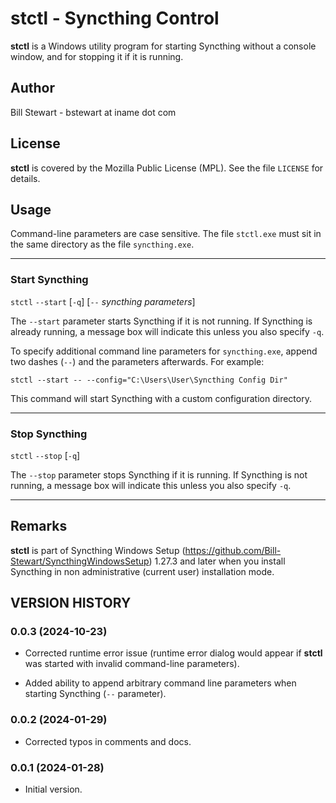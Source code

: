 # stctl - Syncthing Control

**stctl** is a Windows utility program for starting Syncthing without a console window, and for stopping it if it is running.

## Author

Bill Stewart - bstewart at iname dot com

## License

**stctl** is covered by the Mozilla Public License (MPL). See the file `LICENSE` for details.

## Usage

Command-line parameters are case sensitive. The file `stctl.exe` must sit in the same directory as the file `syncthing.exe`.

---

### Start Syncthing

`stctl` `--start` [`-q`] [`--` _syncthing parameters_]

The `--start` parameter starts Syncthing if it is not running. If Syncthing is already running, a message box will indicate this unless you also specify `-q`.

To specify additional command line parameters for `syncthing.exe`, append two dashes (`--`) and the parameters afterwards. For example:

`stctl --start -- --config="C:\Users\User\Syncthing Config Dir"`

This command will start Syncthing with a custom configuration directory.

---

### Stop Syncthing

`stctl` `--stop` [`-q`]

The `--stop` parameter stops Syncthing if it is running. If Syncthing is not running, a message box will indicate this unless you also specify `-q`.

---

## Remarks

**stctl** is part of Syncthing Windows Setup (https://github.com/Bill-Stewart/SyncthingWindowsSetup) 1.27.3 and later when you install Syncthing in non administrative (current user) installation mode.

## VERSION HISTORY

### 0.0.3 (2024-10-23)

* Corrected runtime error issue (runtime error dialog would appear if **stctl** was started with invalid command-line parameters).

* Added ability to append arbitrary command line parameters when starting Syncthing (`--` parameter).

### 0.0.2 (2024-01-29)

* Corrected typos in comments and docs.

### 0.0.1 (2024-01-28)

* Initial version.
